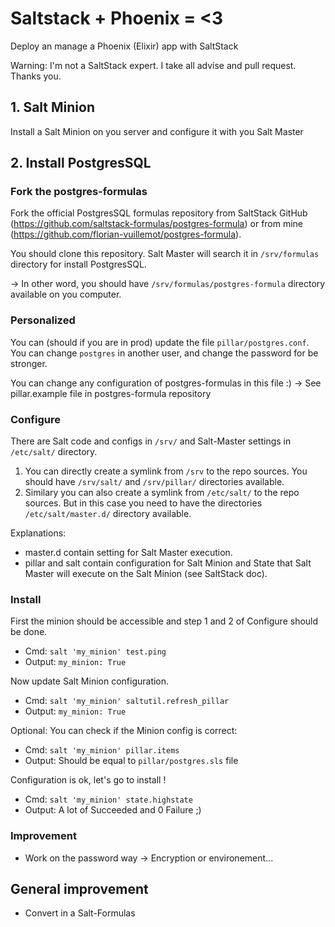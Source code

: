 # Saltstack + Phoenix = <3
Deploy an manage a Phoenix (Elixir) app with SaltStack

Warning:
I'm not a SaltStack expert. I take all advise and pull request. Thanks you.

## 1. Salt Minion
Install a Salt Minion on you server and configure it with you Salt Master

## 2. Install PostgresSQL
### Fork the postgres-formulas
Fork the official PostgresSQL formulas repository from SaltStack GitHub (https://github.com/saltstack-formulas/postgres-formula) or from mine (https://github.com/florian-vuillemot/postgres-formula).

You should clone this repository. Salt Master will search it in `/srv/formulas` directory for install PostgresSQL.

-> In other word, you should have `/srv/formulas/postgres-formula` directory available on you computer.

### Personalized
You can (should if you are in prod) update the file `pillar/postgres.conf`.
You can change `postgres` in another user, and change the password for be stronger.

You can change any configuration of postgres-formulas in this file :) -> See pillar.example file in postgres-formula repository

### Configure
There are Salt code and configs in `/srv/` and Salt-Master settings in `/etc/salt/` directory.

1. You can directly create a symlink from `/srv` to the repo sources. You should have `/srv/salt/` and `/srv/pillar/` directories available.
2. Similary you can also create a symlink from `/etc/salt/` to the repo sources. But in this case you need to have the directories `/etc/salt/master.d/` directory available.

Explanations:
- master.d contain setting for Salt Master execution.
- pillar and salt contain configuration for Salt Minion and State that Salt Master will execute on the Salt Minion (see SaltStack doc).

### Install
First the minion should be accessible and step 1 and 2 of Configure should be done.
- Cmd: `salt 'my_minion' test.ping`
- Output: `my_minion: True`

Now update Salt Minion configuration.
- Cmd: `salt 'my_minion' saltutil.refresh_pillar`
- Output: `my_minion: True`

Optional: You can check if the Minion config is correct:
- Cmd: `salt 'my_minion' pillar.items`
- Output: Should be equal to `pillar/postgres.sls` file

Configuration is ok, let's go to install !
- Cmd: `salt 'my_minion' state.highstate`
- Output: A lot of Succeeded and 0 Failure ;)


### Improvement
- Work on the password way -> Encryption or environement...

## General improvement
- Convert in a Salt-Formulas
